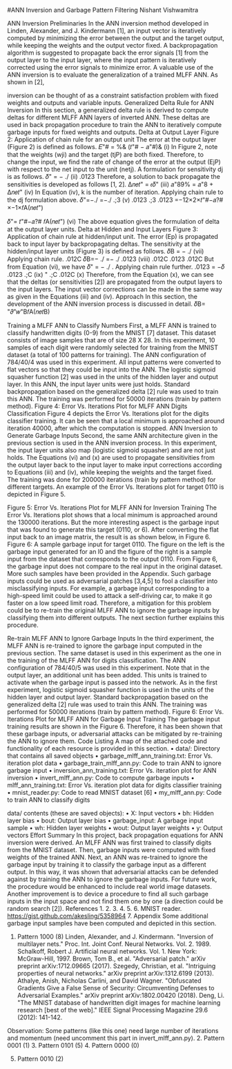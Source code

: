 #ANN Inversion and Garbage Pattern Filtering
Nishant Vishwamitra 

ANN Inversion Preliminaries
In the ANN inversion method developed in Linden, Alexander, and J. Kindermann [1], an input vector is iteratively computed by minimizing the error between the output and the target output, while keeping the weights and the output vector fixed. A backpropagation algorithm is suggested to propagate back the error signals [1] from the output layer to the input layer, where the input pattern is iteratively corrected using the error signals to minimize error. A valuable use of the ANN inversion is to evaluate the generalization of a trained MLFF ANN. As shown in [2],
  
inversion can be thought of as a constraint satisfaction problem with fixed weights and outputs and variable inputs.
Generalized Delta Rule for ANN Inversion
In this section, a generalized delta rule is derived to compute deltas for different MLFF ANN layers of inverted ANN. These deltas are used in back propagation procedure to train the ANN to iteratively compute garbage inputs for fixed weights and outputs.
Delta at Output Layer
Figure 2: Application of chain rule for an output unit
The error at the output layer (Figure 2) is defined as follows. 𝐸"# = %& (𝑡"# − 𝑎"#)& (i)
In Figure 2, note that the weights (wji) and the target (tjP) are both fixed. Therefore, to change the input, we find the rate of change of the error at the output (EjP) with respect to the net input to the unit (netj).
A formulation for sensitivity dj is as follows.
𝛿" = − ./ (ii)
.0123
Therefore, a solution to back propagate the sensitivities is developed as follows [1, 2]. Δ𝑛𝑒𝑡" = 𝜖𝛿" (iii)
𝑎"89% = 𝑎"8 + Δ𝑛𝑒𝑡" (iv)
In Equation (iv), k is the number of iteration. Applying chain rule to the dj formulation above.
𝛿"=−./ =−./ .;3 (v) .0123 .;3 .0123
=−12×2×𝑡"#−𝑎?# ×−1×𝑓A(𝑛𝑒𝑡")
           
 𝛿"= 𝑡"#−𝑎?# 𝑓A(𝑛𝑒𝑡")
(vi)
The above equation gives the formulation of delta at the output layer units.
Delta at Hidden and Input Layers
Figure 3: Application of chain rule at hidden/input unit. The error (Ep) is propagated back to input layer by backpropagating deltas.
The sensitivity at the hidden/input layer units (Figure 3) is defined as follows. 𝛿B = − ./ (vii)
    Applying chain rule.
.012C
𝛿B=− ./ =− ./ .0123 (viii) .012C .0123 .012C
   But from Equation (vi), we have 𝛿" = − ./ . Applying chain rule further. .0123
= −𝛿 .0123 .;C (ix) " .;C .012C
(x)
Therefore, from the Equation (x), we can see that the deltas (or sensitivities [2]) are propagated from the output layers to the input layers. The input vector corrections can be made in the same way as given in the Equations (iii) and (iv).
Approach
In this section, the development of the ANN inversion process is discussed in detail.
    𝛿B= "𝜕"𝑤"B𝑓A(𝑛𝑒𝑡B)
 
Training a MLFF ANN to Classify Numbers
First, a MLFF ANN is trained to classify handwritten digits (0-9) from the MNIST [7] dataset. This dataset consists of image samples that are of size 28 X 28. In this experiment, 10 samples of each digit were randomly selected for training from the MNIST dataset (a total of 100 patterns for training). The ANN configuration of 784/40/4 was used in this experiment. All input patterns were converted to flat vectors so that they could be input into the ANN. The logistic sigmoid squasher function [2] was used in the units of the hidden layer and output layer. In this ANN, the input layer units were just holds. Standard backpropagation based on the generalized delta [2] rule was used to train this ANN. The training was performed for 50000 iterations (train by pattern method).
Figure 4: Error Vs. Iterations Plot for MLFF ANN Digits Classification
Figure 4 depicts the Error Vs. Iterations plot for the digits classifier training. It can be seen that a local minimum is approached around iteration 40000, after which the computation is stopped.
ANN Inversion to Generate Garbage Inputs
Second, the same ANN architecture given in the previous section is used in the ANN inversion process. In this experiment, the input layer units also map (logistic sigmoid squasher) and are not just holds. The Equations (vi) and (x) are used to propagate sensitivities from the output layer back to the input layer to make input corrections according to Equations (iii) and (iv), while keeping the weights and the target fixed. The training was done for 200000 iterations (train by pattern method) for different targets. An example of the Error Vs. Iterations plot for target 0110 is depicted in Figure 5.
 
 Figure 5: Error Vs. Iterations Plot for MLFF ANN for Inversion Training
The Error Vs. Iterations plot shows that a local minimum is approached around the 130000 iterations. But the more interesting aspect is the garbage input that was found to generate this target (0110, or 6). After converting the flat input back to an image matrix, the result is as shown below, in Figure 6.
Figure 6: A sample garbage input for target 0110. The figure on the left is the garbage input generated for an I0 and the figure of the right is a sample input from the dataset that corresponds to the output 0110.
From Figure 6, the garbage input does not compare to the real input in the original dataset. More such samples have been provided in the Appendix. Such garbage inputs could be used as adversarial patches [3,4,5] to fool a classifier into misclassifying inputs. For example, a garbage input corresponding to a high-speed limit could be used to attack a self-driving car, to make it go faster on a low speed limit road. Therefore, a mitigation for this problem could be to re-train the original MLFF ANN to ignore the garbage inputs by classifying them into different outputs. The next section further explains this procedure.
  
Re-train MLFF ANN to Ignore Garbage Inputs
In the third experiment, the MLFF ANN is re-trained to ignore the garbage input computed in the previous section. The same dataset is used in this experiment as the one in the training of the MLFF ANN for digits classification. The ANN configuration of 784/40/5 was used in this experiment. Note that in the output layer, an additional unit has been added. This units is trained to activate when the garbage input is passed into the network. As in the first experiment, logistic sigmoid squasher function is used in the units of the hidden layer and output layer. Standard backpropagation based on the generalized delta [2] rule was used to train this ANN. The training was performed for 50000 iterations (train by pattern method).
Figure 6: Error Vs. Iterations Plot for MLFF ANN for Garbage Input Training
The garbage input training results are shown in the Figure 6. Therefore, it has been shown that these garbage inputs, or adversarial attacks can be mitigated by re-training the ANN to ignore them.
Code Listing
A map of the attached code and functionality of each resource is provided in this section.
• data/: Directory that contains all saved objects
• garbage_mlff_ann_training.txt: Error Vs. iteration plot data
• garbage_train_mlff_ann.py: Code to train ANN to ignore garbage input
• inversion_ann_training.txt: Error Vs. iteration plot for ANN inversion
• invert_mlff_ann.py: Code to compute garbage inputs
• mlff_ann_training.txt: Error Vs. iteration plot data for digits classifier training
• mnist_reader.py: Code to read MNIST dataset [6]
• my_mlff_ann.py: Code to train ANN to classify digits
 
data/ contents (these are saved objects):
• X: Input vectors
• bh: Hidden layer bias
• bout: Output layer bias
• garbage_input: A garbage input sample • wh: Hidden layer weights
• wout: Output layer weights
• y: Output vectors
Effort Summary
In this project, back propagation equations for ANN inversion were derived. An MLFF ANN was first trained to classify digits from the MNIST dataset. Then, garbage inputs were computed with fixed weights of the trained ANN. Next, an ANN was re-trained to ignore the garbage input by training it to classify the garbage input as a different output. In this way, it was shown that adversarial attacks can be defended against by training the ANN to ignore the garbage inputs.
For future work, the procedure would be enhanced to include real world image datasets. Another improvement is to device a procedure to find all such garbage inputs in the input space and not find them one by one (a direction could be random search [2]).
References
1.
2.
3. 4.
5.
6. MNIST reader. https://gist.github.com/akesling/5358964
7.
Appendix
Some additional garbage input samples have been computed and depicted in this section.
1. Pattern 1000 (8)
 Linden, Alexander, and J. Kindermann. "Inversion of multilayer nets." Proc. Int. Joint Conf. Neural
 Networks. Vol. 2. 1989.
 Schalkoff, Robert J. Artificial neural networks. Vol. 1. New York: McGraw-Hill, 1997.
 Brown, Tom B., et al. "Adversarial patch." arXiv preprint arXiv:1712.09665 (2017).
 Szegedy, Christian, et al. "Intriguing properties of neural networks." arXiv preprint
 arXiv:1312.6199 (2013).
 Athalye, Anish, Nicholas Carlini, and David Wagner. "Obfuscated Gradients Give a False Sense of
 Security: Circumventing Defenses to Adversarial Examples." arXiv preprint arXiv:1802.00420 (2018).
  Deng, Li. "The MNIST database of handwritten digit images for machine learning research [best of
 the web]." IEEE Signal Processing Magazine 29.6 (2012): 141-142.

  Observation: Some patterns (like this one) need large number of iterations and momentum (need uncomment this part in invert_mlff_ann.py).
2. Pattern 0001 (1)
3. Pattern 0101 (5)
4. Pattern 0000 (0)
    
  5. Pattern 0010 (2)
  
